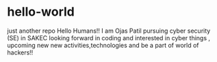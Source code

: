 # hello-world
just another repo
Hello Humans!!
I am Ojas Patil pursuing cyber security (SE) in SAKEC looking forward in coding and interested in cyber things , upcoming new new activities,technologies and be a part of world of hackers!!
